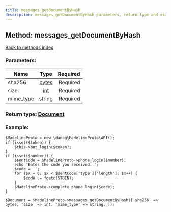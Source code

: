 ```yaml
---
title: messages_getDocumentByHash
description: messages_getDocumentByHash parameters, return type and example
---
```

## Method: messages\_getDocumentByHash  
[Back to methods index](index.md)


### Parameters:

| Name     |    Type       | Required |
|----------|:-------------:|---------:|
|sha256|[bytes](../types/bytes.md) | Required|
|size|[int](../types/int.md) | Required|
|mime\_type|[string](../types/string.md) | Required|


### Return type: [Document](../types/Document.md)

### Example:


```
$MadelineProto = new \danog\MadelineProto\API();
if (isset($token)) {
    $this->bot_login($token);
}
if (isset($number)) {
    $sentCode = $MadelineProto->phone_login($number);
    echo 'Enter the code you received: ';
    $code = '';
    for ($x = 0; $x < $sentCode['type']['length']; $x++) {
        $code .= fgetc(STDIN);
    }
    $MadelineProto->complete_phone_login($code);
}

$Document = $MadelineProto->messages_getDocumentByHash(['sha256' => bytes, 'size' => int, 'mime_type' => string, ]);
```